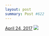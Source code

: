 ```yaml
---
layout: post
summary: Post #622
---
```


<p>
  <time><a href="/622">April 24, 2017</a></time>
  <a href="/622"><img src="{{ site.assets_url }}/622-480.jpg" srcset="{{ site.assets_url }}/622-240.jpg 240w, {{ site.assets_url }}/622-480.jpg 480w, {{ site.assets_url }}/622-720.jpg 720w, {{ site.assets_url }}/622-960.jpg 960w" sizes="(min-width: 700px) 50vw, calc(100vw - 2rem)" /></a>
</p>
